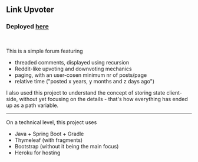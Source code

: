 <h2>Link Upvoter</h2>
<h3>Deployed <a href="https://link-upvoter.herokuapp.com/">here</a></h3>
<br/>
<p>This is a simple forum featuring</p>

<ul>
<li>
threaded comments, displayed using recursion
</li>
<li>
Reddit-like upvoting and downvoting mechanics
</li>
<li>
paging, with an user-cosen minimum nr of posts/page
</li>
<li>
relative time ("posted x years, y months and z days ago")
</li>
</ul>

I also used this project to understand the concept of storing state client-side, without yet focusing on the details - that's how everything has ended up as a path variable.

---

On a technical level, this project uses 

<ul>
<li>
Java + Spring Boot + Gradle
</li>
<li>
Thymeleaf (with fragments)
</li>
<li>
Bootstrap (without it being the main focus)
</li>
<li>
Heroku for hosting
</li>
</ul>



